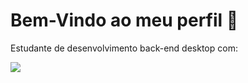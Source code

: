 <h1>Bem-Vindo ao meu perfil 👋</h1>
<p>Estudante de desenvolvimento back-end desktop com:</p>

<img src="https://github-readme-stats.vercel.app/api?username=joaovitor227&theme=dark&show_icons=true"></img>
